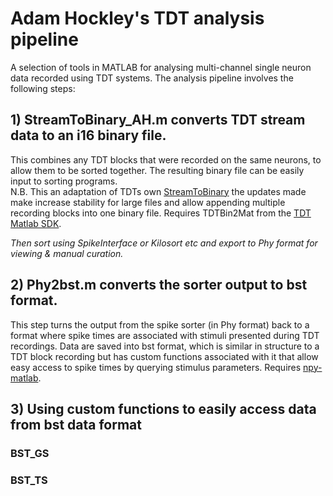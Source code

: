 # Adam Hockley's TDT analysis pipeline
A selection of tools in MATLAB for analysing multi-channel single neuron data recorded using TDT systems. 
The analysis pipeline involves the following steps:

## 1) StreamToBinary_AH.m converts TDT stream data to an i16 binary file. 
This combines any TDT blocks that were recorded on the same neurons, to allow them to be sorted together. The resulting binary file can be easily input to sorting programs.  
N.B. This an adaptation of TDTs own [StreamToBinary](https://www.tdt.com/docs/sdk/offline-data-analysis/offline-data-matlab/export-continuous-data-to-binary-file/) the updates made make increase stability for large files and allow appending multiple recording blocks into one binary file. 
Requires TDTBin2Mat from the [TDT Matlab SDK](https://www.tdt.com/docs/sdk/offline-data-analysis/offline-data-matlab/).

_Then sort using SpikeInterface or Kilosort etc and export to Phy format for viewing & manual curation._

## 2) Phy2bst.m converts the sorter output to bst format.
This step turns the output from the spike sorter (in Phy format) back to a format where spike times are associated with stimuli presented during TDT recordings. Data are saved into bst format, which is similar in structure to a TDT block recording but has custom functions associated with it that allow easy access to spike times by querying stimulus parameters.
Requires [npy-matlab](https://github.com/kwikteam/npy-matlab/tree/master).

## 3) Using custom functions to easily access data from bst data format
### BST_GS
### BST_TS

